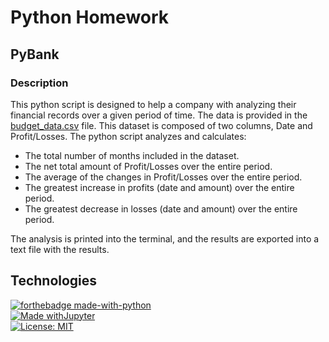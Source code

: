 # Python Homework
## PyBank

### Description
This python script is designed to help a company with analyzing their financial records over a given period of time. The data is provided in the [budget_data.csv](PyBank/budget_data.csv) file. This dataset is composed of two columns, Date and Profit/Losses. The python script analyzes and calculates:

* The total number of months included in the dataset.
* The net total amount of Profit/Losses over the entire period.
* The average of the changes in Profit/Losses over the entire period.
* The greatest increase in profits (date and amount) over the entire period.
* The greatest decrease in losses (date and amount) over the entire period.

The analysis is printed into the terminal, and the results are exported into a text file with the results. 

## Technologies
[![forthebadge made-with-python](http://ForTheBadge.com/images/badges/made-with-python.svg)](https://www.python.org/) </br>
[![Made withJupyter](https://img.shields.io/badge/Made%20with-Jupyter-orange?style=for-the-badge&logo=Jupyter)](https://jupyter.org/try) </br>
[![License: MIT](https://img.shields.io/badge/License-MIT-yellow.svg)](https://opensource.org/licenses/MIT) </br>
